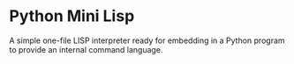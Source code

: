 # Python Mini Lisp

A simple one-file LISP interpreter ready for embedding in a Python program to provide an internal command language.

